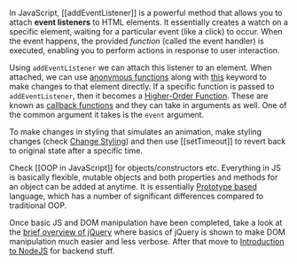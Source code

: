 In JavaScript, [[addEventListener]] is a powerful method that allows you to attach **event listeners** to HTML elements. It essentially creates a watch on a specific element, waiting for a particular event (like a click) to occur. When the event happens, the provided *function* (called the event handler) is executed, enabling you to perform actions in response to user interaction.

Using  `addEventListener` we can attach this listener to an element. When attached, we can use [anonymous functions](anonymous%20functions.md) along with [this](this) keyword to make changes to that element directly.  If a specific function is passed to `addEventListener`, then it becomes a [Higher-Order Function](Higher-Order%20Functions.md). These are known as [callback functions](callback%20function.md) and they can take in arguments as well. One of the common argument it takes is the `event` argument.

To make changes in styling that simulates an animation, make styling changes (check [Change Styling](Change%20Styling.md)) and then use [[setTimeout]] to revert back to original state after a specific time. 

Check [[OOP in JavaScript]] for objects/constructors etc. Everything in JS is basically flexible, mutable objects and both properties and methods for an object can be added at anytime. It is essentially [Prototype based](Prototype%20based) language, which has a number of significant differences compared to traditional OOP.

Once basic JS and DOM manipulation have been completed, take a look at the [brief overview of jQuery](../jQuery%20Basics.md) where basics of jQuery is shown to make DOM manipulation much easier and less verbose. After that move to [Introduction to NodeJS](../Nodejs/0-NodeJS.md) for backend stuff.

